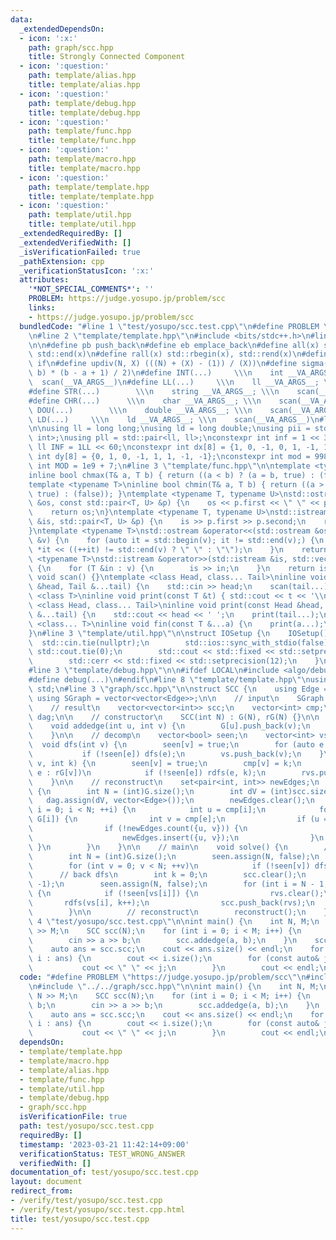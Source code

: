 ```yaml
---
data:
  _extendedDependsOn:
  - icon: ':x:'
    path: graph/scc.hpp
    title: Strongly Connected Component
  - icon: ':question:'
    path: template/alias.hpp
    title: template/alias.hpp
  - icon: ':question:'
    path: template/debug.hpp
    title: template/debug.hpp
  - icon: ':question:'
    path: template/func.hpp
    title: template/func.hpp
  - icon: ':question:'
    path: template/macro.hpp
    title: template/macro.hpp
  - icon: ':question:'
    path: template/template.hpp
    title: template/template.hpp
  - icon: ':question:'
    path: template/util.hpp
    title: template/util.hpp
  _extendedRequiredBy: []
  _extendedVerifiedWith: []
  _isVerificationFailed: true
  _pathExtension: cpp
  _verificationStatusIcon: ':x:'
  attributes:
    '*NOT_SPECIAL_COMMENTS*': ''
    PROBLEM: https://judge.yosupo.jp/problem/scc
    links:
    - https://judge.yosupo.jp/problem/scc
  bundledCode: "#line 1 \"test/yosupo/scc.test.cpp\"\n#define PROBLEM \"https://judge.yosupo.jp/problem/scc\"\
    \n#line 2 \"template/template.hpp\"\n#include <bits/stdc++.h>\n#line 3 \"template/macro.hpp\"\
    \n\n#define pb push_back\n#define eb emplace_back\n#define all(x) std::begin(x),\
    \ std::end(x)\n#define rall(x) std::rbegin(x), std::rend(x)\n#define elif else\
    \ if\n#define updiv(N, X) (((N) + (X) - (1)) / (X))\n#define sigma(a, b) ((a +\
    \ b) * (b - a + 1) / 2)\n#define INT(...)     \\\n    int __VA_ARGS__; \\\n  \
    \  scan(__VA_ARGS__)\n#define LL(...)     \\\n    ll __VA_ARGS__; \\\n    scan(__VA_ARGS__)\n\
    #define STR(...)        \\\n    string __VA_ARGS__; \\\n    scan(__VA_ARGS__)\n\
    #define CHR(...)      \\\n    char __VA_ARGS__; \\\n    scan(__VA_ARGS__)\n#define\
    \ DOU(...)        \\\n    double __VA_ARGS__; \\\n    scan(__VA_ARGS__)\n#define\
    \ LD(...)     \\\n    ld __VA_ARGS__; \\\n    scan(__VA_ARGS__)\n#line 3 \"template/alias.hpp\"\
    \n\nusing ll = long long;\nusing ld = long double;\nusing pii = std::pair<int,\
    \ int>;\nusing pll = std::pair<ll, ll>;\nconstexpr int inf = 1 << 30;\nconstexpr\
    \ ll INF = 1LL << 60;\nconstexpr int dx[8] = {1, 0, -1, 0, 1, -1, 1, -1};\nconstexpr\
    \ int dy[8] = {0, 1, 0, -1, 1, 1, -1, -1};\nconstexpr int mod = 998244353;\nconstexpr\
    \ int MOD = 1e9 + 7;\n#line 3 \"template/func.hpp\"\n\ntemplate <typename T>\n\
    inline bool chmax(T& a, T b) { return ((a < b) ? (a = b, true) : (false)); }\n\
    template <typename T>\ninline bool chmin(T& a, T b) { return ((a > b) ? (a = b,\
    \ true) : (false)); }\ntemplate <typename T, typename U>\nstd::ostream &operator<<(std::ostream\
    \ &os, const std::pair<T, U> &p) {\n    os << p.first << \" \" << p.second;\n\
    \    return os;\n}\ntemplate <typename T, typename U>\nstd::istream &operator>>(std::istream\
    \ &is, std::pair<T, U> &p) {\n    is >> p.first >> p.second;\n    return is;\n\
    }\ntemplate <typename T>\nstd::ostream &operator<<(std::ostream &os, const std::vector<T>\
    \ &v) {\n    for (auto it = std::begin(v); it != std::end(v);) {\n        os <<\
    \ *it << ((++it) != std::end(v) ? \" \" : \"\");\n    }\n    return os;\n}\ntemplate\
    \ <typename T>\nstd::istream &operator>>(std::istream &is, std::vector<T> &v)\
    \ {\n    for (T &in : v) {\n        is >> in;\n    }\n    return is;\n}\ninline\
    \ void scan() {}\ntemplate <class Head, class... Tail>\ninline void scan(Head\
    \ &head, Tail &...tail) {\n    std::cin >> head;\n    scan(tail...);\n}\ntemplate\
    \ <class T>\ninline void print(const T &t) { std::cout << t << '\\n'; }\ntemplate\
    \ <class Head, class... Tail>\ninline void print(const Head &head, const Tail\
    \ &...tail) {\n    std::cout << head << ' ';\n    print(tail...);\n}\ntemplate\
    \ <class... T>\ninline void fin(const T &...a) {\n    print(a...);\n    exit(0);\n\
    }\n#line 3 \"template/util.hpp\"\n\nstruct IOSetup {\n    IOSetup() {\n      \
    \  std::cin.tie(nullptr);\n        std::ios::sync_with_stdio(false);\n       \
    \ std::cout.tie(0);\n        std::cout << std::fixed << std::setprecision(12);\n\
    \        std::cerr << std::fixed << std::setprecision(12);\n    }\n} IOSetup;\n\
    #line 3 \"template/debug.hpp\"\n\n#ifdef LOCAL\n#include <algo/debug.hpp>\n#else\n\
    #define debug(...)\n#endif\n#line 8 \"template/template.hpp\"\nusing namespace\
    \ std;\n#line 3 \"graph/scc.hpp\"\n\nstruct SCC {\n    using Edge = int;\n   \
    \ using SGraph = vector<vector<Edge>>;\n\n    // input\n    SGraph G, rG;\n\n\
    \    // result\n    vector<vector<int>> scc;\n    vector<int> cmp;\n    SGraph\
    \ dag;\n\n    // constructor\n    SCC(int N) : G(N), rG(N) {}\n\n    // add edge\n\
    \    void addedge(int u, int v) {\n        G[u].push_back(v);\n        rG[v].push_back(u);\n\
    \    }\n\n    // decomp\n    vector<bool> seen;\n    vector<int> vs, rvs;\n  \
    \  void dfs(int v) {\n        seen[v] = true;\n        for (auto e : G[v])\n \
    \           if (!seen[e]) dfs(e);\n        vs.push_back(v);\n    }\n    void rdfs(int\
    \ v, int k) {\n        seen[v] = true;\n        cmp[v] = k;\n        for (auto\
    \ e : rG[v])\n            if (!seen[e]) rdfs(e, k);\n        rvs.push_back(v);\n\
    \    }\n\n    // reconstruct\n    set<pair<int, int>> newEdges;\n    void reconstruct()\
    \ {\n        int N = (int)G.size();\n        int dV = (int)scc.size();\n     \
    \   dag.assign(dV, vector<Edge>());\n        newEdges.clear();\n        for (int\
    \ i = 0; i < N; ++i) {\n            int u = cmp[i];\n            for (auto e :\
    \ G[i]) {\n                int v = cmp[e];\n                if (u == v) continue;\n\
    \                if (!newEdges.count({u, v})) {\n                    dag[u].push_back(v);\n\
    \                    newEdges.insert({u, v});\n                }\n           \
    \ }\n        }\n    }\n\n    // main\n    void solve() {\n        // first dfs\n\
    \        int N = (int)G.size();\n        seen.assign(N, false);\n        vs.clear();\n\
    \        for (int v = 0; v < N; ++v)\n            if (!seen[v]) dfs(v);\n\n  \
    \      // back dfs\n        int k = 0;\n        scc.clear();\n        cmp.assign(N,\
    \ -1);\n        seen.assign(N, false);\n        for (int i = N - 1; i >= 0; --i)\
    \ {\n            if (!seen[vs[i]]) {\n                rvs.clear();\n         \
    \       rdfs(vs[i], k++);\n                scc.push_back(rvs);\n            }\n\
    \        }\n\n        // reconstruct\n        reconstruct();\n    }\n};\n#line\
    \ 4 \"test/yosupo/scc.test.cpp\"\n\nint main() {\n    int N, M;\n    cin >> N\
    \ >> M;\n    SCC scc(N);\n    for (int i = 0; i < M; i++) {\n        int a, b;\n\
    \        cin >> a >> b;\n        scc.addedge(a, b);\n    }\n    scc.solve();\n\
    \    auto ans = scc.scc;\n    cout << ans.size() << endl;\n    for (const auto&\
    \ i : ans) {\n        cout << i.size();\n        for (const auto& j : i) {\n \
    \           cout << \" \" << j;\n        }\n        cout << endl;\n    }\n}\n"
  code: "#define PROBLEM \"https://judge.yosupo.jp/problem/scc\"\n#include \"../../template/template.hpp\"\
    \n#include \"../../graph/scc.hpp\"\n\nint main() {\n    int N, M;\n    cin >>\
    \ N >> M;\n    SCC scc(N);\n    for (int i = 0; i < M; i++) {\n        int a,\
    \ b;\n        cin >> a >> b;\n        scc.addedge(a, b);\n    }\n    scc.solve();\n\
    \    auto ans = scc.scc;\n    cout << ans.size() << endl;\n    for (const auto&\
    \ i : ans) {\n        cout << i.size();\n        for (const auto& j : i) {\n \
    \           cout << \" \" << j;\n        }\n        cout << endl;\n    }\n}"
  dependsOn:
  - template/template.hpp
  - template/macro.hpp
  - template/alias.hpp
  - template/func.hpp
  - template/util.hpp
  - template/debug.hpp
  - graph/scc.hpp
  isVerificationFile: true
  path: test/yosupo/scc.test.cpp
  requiredBy: []
  timestamp: '2023-03-21 11:42:14+09:00'
  verificationStatus: TEST_WRONG_ANSWER
  verifiedWith: []
documentation_of: test/yosupo/scc.test.cpp
layout: document
redirect_from:
- /verify/test/yosupo/scc.test.cpp
- /verify/test/yosupo/scc.test.cpp.html
title: test/yosupo/scc.test.cpp
---
```

